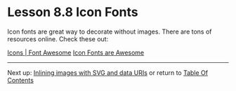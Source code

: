 # Lesson 8.8 Icon Fonts

Icon fonts are great way to decorate without images. There are tons of resources online. Check these out:

[Icons | Font Awesome](https://fontawesome.com/icons?d=gallery)
[Icon Fonts are Awesome](https://css-tricks.com/examples/IconFont/)

- - -
Next up: [Inlining images with SVG and data URIs](ND024_Part2_Lesson08_09.md) or return to [Table Of Contents](./ND024_TableOfContents.md)
